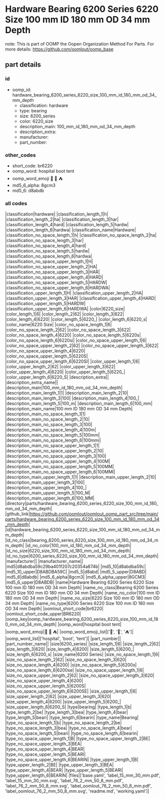 # Hardware Bearing 6200 Series 6220 Size 100 mm ID 180 mm OD 34 mm Depth  

note: This is part of OOMP the Oopen Organization Method For Parts. For more details: https://github.com/oomlout/oomp_base

##  part details





### id
* oomp_id: hardware_bearing_6200_series_6220_size_100_mm_id_180_mm_od_34_mm_depth
  * classification: hardware
  * type: bearing
  * size: 6200_series
  * color: 6220_size
  * description_main: 100_mm_id_180_mm_od_34_mm_depth
  * description_extra: 
  * manufacturer: 
  * part_number: 

### other_codes
* short_code: br6220
* oomp_word: hospital boot tent
* oomp_word_emoji :hospital: :boot: :tent:
* md5_6_alpha: 8gcm3
* md5_6: d8abdb

### all codes 
|classification|hardware|
|classification_length_1|h|
|classification_length_2|ha|
|classification_length_3|har|
|classification_length_4|hard|
|classification_length_5|hardw|
|classification_length_6|hardwa|
|classification_name|Hardware|
|classification_no_space_length_1|h|
|classification_no_space_length_2|ha|
|classification_no_space_length_3|har|
|classification_no_space_length_4|hard|
|classification_no_space_length_5|hardw|
|classification_no_space_length_6|hardwa|
|classification_no_space_upper_length_1|H|
|classification_no_space_upper_length_2|HA|
|classification_no_space_upper_length_3|HAR|
|classification_no_space_upper_length_4|HARD|
|classification_no_space_upper_length_5|HARDW|
|classification_no_space_upper_length_6|HARDWA|
|classification_upper_length_1|H|
|classification_upper_length_2|HA|
|classification_upper_length_3|HAR|
|classification_upper_length_4|HARD|
|classification_upper_length_5|HARDW|
|classification_upper_length_6|HARDWA|
|color|6220_size|
|color_length_1|6|
|color_length_2|62|
|color_length_3|622|
|color_length_4|6220|
|color_length_5|6220_|
|color_length_6|6220_s|
|color_name|6220 Size|
|color_no_space_length_1|6|
|color_no_space_length_2|62|
|color_no_space_length_3|622|
|color_no_space_length_4|6220|
|color_no_space_length_5|6220s|
|color_no_space_length_6|6220si|
|color_no_space_upper_length_1|6|
|color_no_space_upper_length_2|62|
|color_no_space_upper_length_3|622|
|color_no_space_upper_length_4|6220|
|color_no_space_upper_length_5|6220S|
|color_no_space_upper_length_6|6220SI|
|color_upper_length_1|6|
|color_upper_length_2|62|
|color_upper_length_3|622|
|color_upper_length_4|6220|
|color_upper_length_5|6220_|
|color_upper_length_6|6220_S|
|description_extra||
|description_extra_name||
|description_main|100_mm_id_180_mm_od_34_mm_depth|
|description_main_length_1|1|
|description_main_length_2|10|
|description_main_length_3|100|
|description_main_length_4|100_|
|description_main_length_5|100_m|
|description_main_length_6|100_mm|
|description_main_name|100 mm ID 180 mm OD 34 mm Depth|
|description_main_no_space_length_1|1|
|description_main_no_space_length_2|10|
|description_main_no_space_length_3|100|
|description_main_no_space_length_4|100m|
|description_main_no_space_length_5|100mm|
|description_main_no_space_length_6|100mmi|
|description_main_no_space_upper_length_1|1|
|description_main_no_space_upper_length_2|10|
|description_main_no_space_upper_length_3|100|
|description_main_no_space_upper_length_4|100M|
|description_main_no_space_upper_length_5|100MM|
|description_main_no_space_upper_length_6|100MMI|
|description_main_upper_length_1|1|
|description_main_upper_length_2|10|
|description_main_upper_length_3|100|
|description_main_upper_length_4|100_|
|description_main_upper_length_5|100_M|
|description_main_upper_length_6|100_MM|
|directory|parts/hardware_bearing_6200_series_6220_size_100_mm_id_180_mm_od_34_mm_depth|
|github_link|https://github.com/oomlout/oomlout_oomp_part_src/tree/main/parts/hardware_bearing_6200_series_6220_size_100_mm_id_180_mm_od_34_mm_depth|
|id|hardware_bearing_6200_series_6220_size_100_mm_id_180_mm_od_34_mm_depth|
|id_no_class|bearing_6200_series_6220_size_100_mm_id_180_mm_od_34_mm_depth|
|id_no_color|100_mm_id_180_mm_od_34_mm_depth|
|id_no_size|6220_size_100_mm_id_180_mm_od_34_mm_depth|
|id_no_type|6200_series_6220_size_100_mm_id_180_mm_od_34_mm_depth|
|manufacturer||
|manufacturer_name||
|md5|d8abdba59c29ba401f207c20354a874b|
|md5_10|d8abdba59c|
|md5_10_upper|D8ABDBA59C|
|md5_5|d8abd|
|md5_5_upper|D8ABD|
|md5_6|d8abdb|
|md5_6_alpha|8gcm3|
|md5_6_alpha_upper|8GCM3|
|md5_6_upper|D8ABDB|
|name|Hardware Bearing 6200 Series 6220 Size 100 mm ID 180 mm OD 34 mm Depth|
|name_no_class|Bearing 6200 Series 6220 Size 100 mm ID 180 mm OD 34 mm Depth|
|name_no_color|100 mm ID 180 mm OD 34 mm Depth|
|name_no_size|6220 Size 100 mm ID 180 mm OD 34 mm Depth|
|name_no_type|6200 Series 6220 Size 100 mm ID 180 mm OD 34 mm Depth|
|oomlout_short_code|br6220|
|oomlout_short_code_upper|BR6220|
|oomp_key|oomp_hardware_bearing_6200_series_6220_size_100_mm_id_180_mm_od_34_mm_depth|
|oomp_word|hospital boot tent|
|oomp_word_emoji|:hospital: :boot: :tent:|
|oomp_word_emoji_list|[':hospital:', ':boot:', ':tent:']|
|oomp_word_list|['hospital', 'boot', 'tent']|
|part_number||
|part_number_name||
|size|6200_series|
|size_length_1|6|
|size_length_2|62|
|size_length_3|620|
|size_length_4|6200|
|size_length_5|6200_|
|size_length_6|6200_s|
|size_name|6200 Series|
|size_no_space_length_1|6|
|size_no_space_length_2|62|
|size_no_space_length_3|620|
|size_no_space_length_4|6200|
|size_no_space_length_5|6200s|
|size_no_space_length_6|6200se|
|size_no_space_upper_length_1|6|
|size_no_space_upper_length_2|62|
|size_no_space_upper_length_3|620|
|size_no_space_upper_length_4|6200|
|size_no_space_upper_length_5|6200S|
|size_no_space_upper_length_6|6200SE|
|size_upper_length_1|6|
|size_upper_length_2|62|
|size_upper_length_3|620|
|size_upper_length_4|6200|
|size_upper_length_5|6200_|
|size_upper_length_6|6200_S|
|type|bearing|
|type_length_1|b|
|type_length_2|be|
|type_length_3|bea|
|type_length_4|bear|
|type_length_5|beari|
|type_length_6|bearin|
|type_name|Bearing|
|type_no_space_length_1|b|
|type_no_space_length_2|be|
|type_no_space_length_3|bea|
|type_no_space_length_4|bear|
|type_no_space_length_5|beari|
|type_no_space_length_6|bearin|
|type_no_space_upper_length_1|B|
|type_no_space_upper_length_2|BE|
|type_no_space_upper_length_3|BEA|
|type_no_space_upper_length_4|BEAR|
|type_no_space_upper_length_5|BEARI|
|type_no_space_upper_length_6|BEARIN|
|type_upper_length_1|B|
|type_upper_length_2|BE|
|type_upper_length_3|BEA|
|type_upper_length_4|BEAR|
|type_upper_length_5|BEARI|
|type_upper_length_6|BEARIN|
|files|['base.yaml', 'label_15_mm_30_mm.pdf', 'label_15_mm_30_mm.svg', 'label_76_2_mm_50_8_mm.pdf', 'label_76_2_mm_50_8_mm.svg', 'label_oomlout_76_2_mm_50_8_mm.pdf', 'label_oomlout_76_2_mm_50_8_mm.svg', 'readme.md', 'working.yaml']|
